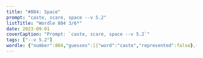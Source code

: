 ```yaml
---
title: "#804: Space"
prompt: "caste, scare, space --v 5.2"
listTitle: "Wordle 804 3/6*"
date: 2023-09-01
coverCaption: "Prompt: `caste, scare, space --v 5.2`"
tags: ["--v 5.2"]
wordle: {"number":804,"guesses":[{"word":"caste","represented":false},{"word":"scare","represented":null},{"word":"space","represented":true}],"yes_count":1}
---
```

